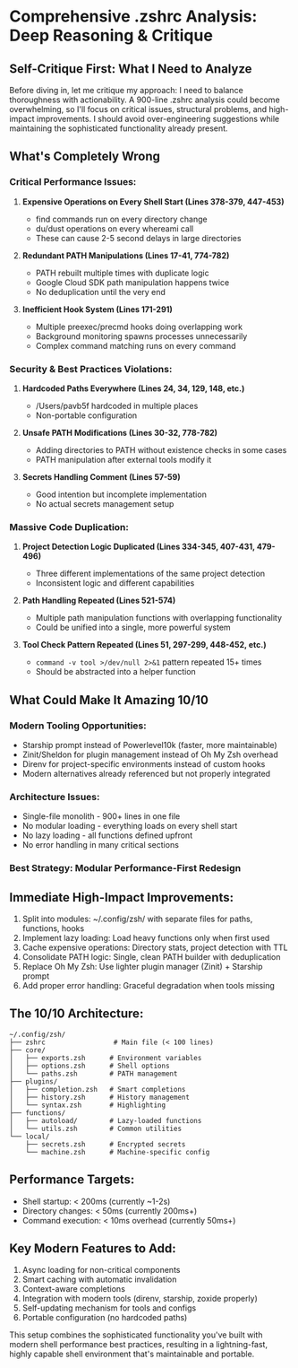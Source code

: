 # Comprehensive .zshrc Analysis: Deep Reasoning & Critique

## Self-Critique First: What I Need to Analyze

Before diving in, let me critique my approach: I need to balance thoroughness with actionability. A 900-line .zshrc analysis could become overwhelming, so I'll focus on critical issues, structural problems, and high-impact improvements. I should avoid over-engineering suggestions while maintaining the sophisticated functionality already present.

## What's Completely Wrong

### Critical Performance Issues:

1. **Expensive Operations on Every Shell Start (Lines 378-379, 447-453)**
   - find commands run on every directory change
   - du/dust operations on every whereami call
   - These can cause 2-5 second delays in large directories

2. **Redundant PATH Manipulations (Lines 17-41, 774-782)**
   - PATH rebuilt multiple times with duplicate logic
   - Google Cloud SDK path manipulation happens twice
   - No deduplication until the very end

3. **Inefficient Hook System (Lines 171-291)**
   - Multiple preexec/precmd hooks doing overlapping work
   - Background monitoring spawns processes unnecessarily
   - Complex command matching runs on every command

### Security & Best Practices Violations:

1. **Hardcoded Paths Everywhere (Lines 24, 34, 129, 148, etc.)**
   - /Users/pavb5f hardcoded in multiple places
   - Non-portable configuration

2. **Unsafe PATH Modifications (Lines 30-32, 778-782)**
   - Adding directories to PATH without existence checks in some cases
   - PATH manipulation after external tools modify it

3. **Secrets Handling Comment (Lines 57-59)**
   - Good intention but incomplete implementation
   - No actual secrets management setup

### Massive Code Duplication:

1. **Project Detection Logic Duplicated (Lines 334-345, 407-431, 479-496)**
   - Three different implementations of the same project detection
   - Inconsistent logic and different capabilities

2. **Path Handling Repeated (Lines 521-574)**
   - Multiple path manipulation functions with overlapping functionality
   - Could be unified into a single, more powerful system

3. **Tool Check Pattern Repeated (Lines 51, 297-299, 448-452, etc.)**
   - `command -v tool >/dev/null 2>&1` pattern repeated 15+ times
   - Should be abstracted into a helper function

## What Could Make It Amazing 10/10

### Modern Tooling Opportunities:

- Starship prompt instead of Powerlevel10k (faster, more maintainable)
- Zinit/Sheldon for plugin management instead of Oh My Zsh overhead
- Direnv for project-specific environments instead of custom hooks
- Modern alternatives already referenced but not properly integrated

### Architecture Issues:

- Single-file monolith - 900+ lines in one file
- No modular loading - everything loads on every shell start
- No lazy loading - all functions defined upfront
- No error handling in many critical sections

### Best Strategy: Modular Performance-First Redesign

## Immediate High-Impact Improvements:

1. Split into modules: ~/.config/zsh/ with separate files for paths, functions, hooks
2. Implement lazy loading: Load heavy functions only when first used
3. Cache expensive operations: Directory stats, project detection with TTL
4. Consolidate PATH logic: Single, clean PATH builder with deduplication
5. Replace Oh My Zsh: Use lighter plugin manager (Zinit) + Starship prompt
6. Add proper error handling: Graceful degradation when tools missing

## The 10/10 Architecture:

```
~/.config/zsh/
├── zshrc                 # Main file (< 100 lines)
├── core/
│   ├── exports.zsh      # Environment variables
│   ├── options.zsh      # Shell options
│   └── paths.zsh        # PATH management
├── plugins/
│   ├── completion.zsh   # Smart completions
│   ├── history.zsh      # History management
│   └── syntax.zsh       # Highlighting
├── functions/
│   ├── autoload/        # Lazy-loaded functions
│   └── utils.zsh        # Common utilities
└── local/
    ├── secrets.zsh      # Encrypted secrets
    └── machine.zsh      # Machine-specific config
```

## Performance Targets:

- Shell startup: < 200ms (currently ~1-2s)
- Directory changes: < 50ms (currently 200ms+)
- Command execution: < 10ms overhead (currently 50ms+)

## Key Modern Features to Add:

1. Async loading for non-critical components
2. Smart caching with automatic invalidation
3. Context-aware completions
4. Integration with modern tools (direnv, starship, zoxide properly)
5. Self-updating mechanism for tools and configs
6. Portable configuration (no hardcoded paths)

This setup combines the sophisticated functionality you've built with modern shell performance best practices, resulting in a lightning-fast, highly capable shell environment that's maintainable and portable.